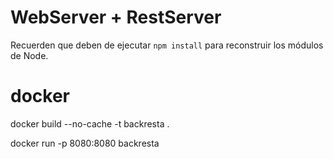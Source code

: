 # WebServer + RestServer

Recuerden que deben de ejecutar ```npm install``` para reconstruir los módulos de Node.

# docker

docker build --no-cache -t backresta .

docker run -p 8080:8080 backresta